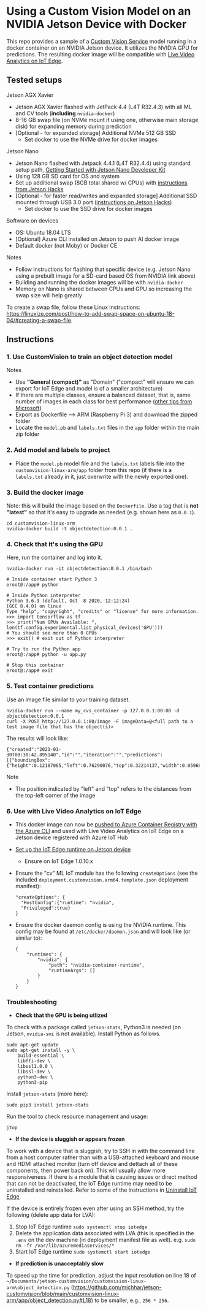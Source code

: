 # Using a Custom Vision Model on an NVIDIA Jetson Device with Docker

This repo provides a sample of a [Custom Vision Service](https://docs.microsoft.com/en-us/azure/cognitive-services/custom-vision-service/) model running in a docker container on an NVIDIA Jetson device.  It utilizes the NVIDIA GPU for predictions.  The resulting docker image will be compatible with [Live Video Analytics on IoT Edge](https://docs.microsoft.com/en-us/azure/media-services/live-video-analytics-edge/).

## Tested setups

Jetson AGX Xavier

- Jetson AGX Xavier flashed with JetPack 4.4 (L4T R32.4.3) with all ML and CV tools (**including** `nvidia-docker`)
- 8-16 GB swap file (on NVMe mount if using one, otherwise main storage disk) for expanding memory during prediction
- [Optional - for expanded storage] Additional NVMe 512 GB SSD
  - Set docker to use the NVMe drive for docker images
  
Jetson Nano

- Jetson Nano flashed with Jetpack 4.4.1 (L4T R32.4.4) using standard setup path, [Getting Started with Jetson Nano Developer Kit](https://developer.nvidia.com/embedded/learn/get-started-jetson-nano-devkit)
- Using 128 GB SD card for OS and system
- Set up additional swap (8GB total shared w/ CPUs) with [instructions from Jetson Hacks](https://www.jetsonhacks.com/2019/11/28/jetson-nano-even-more-swap/)
- [Optional - for faster read/writes and expanded storage] Additional SSD mounted through USB 3.0 port ([instructions on Jetson Hacks](https://www.jetsonhacks.com/2019/09/17/jetson-nano-run-from-usb-drive/))
  - Set docker to use the SSD drive for docker images

Software on devices

- OS:  Ubuntu 18.04 LTS
- [Optional] Azure CLI installed on Jetson to push AI docker image
- Default docker (not Moby) or Docker CE

Notes

- Follow instructions for flashing that specific device (e.g. Jetson Nano using a prebuilt image for a SD-card based OS from NVIDIA link above)
- Building and running the docker images will be with `nvidia-docker`
- Memory on Nano is shared between CPUs and GPU so increasing the swap size will help greatly

To create a swap file, follow these Linux instructions:  https://linuxize.com/post/how-to-add-swap-space-on-ubuntu-18-04/#creating-a-swap-file.

## Instructions

### 1. Use CustomVision to train an object detection model

Notes

  - Use **"General (compact)"** as "Domain" ("compact" will ensure we can export for IoT Edge and model is of a smaller architecture)
  - If there are multiple classes, ensure a balanced dataset, that is, same number of images in each class for best performance ([other tips from Microsoft](https://docs.microsoft.com/en-us/azure/cognitive-services/custom-vision-service/getting-started-improving-your-classifier))
  - Export as Dockerfile --> ARM (Raspberry Pi 3) and download the zipped folder
  - Locate the `model.pb` and `labels.txt` files in the `app` folder within the main zip folder

### 2. Add model and labels to project

- Place the `model.pb` model file and the `labels.txt` labels file into the `customvision-linux-arm/app` folder from this repo (if there is a `labels.txt` already in it, just overwrite with the newly exported one).

### 3. Build the docker image

Note:  this will build the image based on the `Dockerfile`.  Use a tag that is **not "latest"** so that it's easy to upgrade as needed (e.g. shown here as `0.0.1`).

```
cd customvision-linux-arm
nvidia-docker build -t objectdetection:0.0.1 .
```

### 4. Check that it's using the GPU

Here, run the container and log into it.

```
nvidia-docker run -it objectdetection:0.0.1 /bin/bash

# Inside container start Python 3
eroot@:/app# python

# Inside Python interpreter
Python 3.6.9 (default, Oct  8 2020, 12:12:24) 
[GCC 8.4.0] on linux
Type "help", "copyright", "credits" or "license" for more information.
>>> import tensorflow as tf
>>> print("Num GPUs Available: ", len(tf.config.experimental.list_physical_devices('GPU')))
# You should see more than 0 GPUs
>>> exit() # exit out of Python interpreter

# Try to run the Python app
eroot@:/app# python -u app.py

# Stop this container
eroot@:/app# exit
```

### 5. Test container predictions

Use an image file similar to your training dataset.

```
nvidia-docker run --name my_cvs_container -p 127.0.0.1:80:80 -d objectdetection:0.0.1
curl -X POST http://127.0.0.1:80/image -F imageData=@<full path to a test image file that has the object(s)>
```

The results will look like:

```
{"created":"2021-01-30T00:30:42.895140","id":"","iteration":"","predictions":[{"boundingBox":{"height":0.12187065,"left":0.76290076,"top":0.32214137,"width":0.05968696},"probability":0.78185642,"tagId":0,"tagName":"no_hardhat"}],"project":""}
```

Note
- The position indicated by "left" and "top" refers to the distances from the top-left corner of the image

### 6. Use with Live Video Analytics on IoT Edge

  - This docker image can now be [pushed to Azure Container Registry with the Azure CLI](https://docs.microsoft.com/en-us/azure/container-registry/container-registry-get-started-docker-cli) and used with Live Video Analytics on IoT Edge on a Jetson device registered with Azure IoT Hub

- [Set up the IoT Edge runtime on Jetson device](https://docs.microsoft.com/en-us/azure/iot-edge/how-to-install-iot-edge?view=iotedge-2018-06&tabs=linux)
  - Ensure on IoT Edge 1.0.10.x

- Ensure the "cv" ML IoT module has the following `createOptions` (see the included `deployment.customvision.arm64.template.json` deployment manifest):

    ```
    "createOptions": {
      "HostConfig":{"runtime": "nvidia",
      "Privileged":true}
    }
    ```

- Ensure the docker daemon config is using the NVIDIA runtime.  This config may be found at `/etc/docker/daemon.json` and will look like (or similar to):

    ```
    {
        "runtimes": {
            "nvidia": {
                "path": "nvidia-container-runtime",
                "runtimeArgs": []
            }
        }
    }
    ```
### Troubleshooting

- **Check that the GPU is being utlized**

To check with a package called `jetson-stats`, Python3 is needed (on Jetson, `nvidia-smi` is not available).  Install Python as follows.

```
sudo apt-get update
sudo apt-get install -y \
    build-essential \
    libffi-dev \
    libssl1.0.0 \
    libssl-dev \
    python3-dev \
    python3-pip
```

Install `jetson-stats` (more here):

```
sudo pip3 install jetson-stats
```

Run the tool to check resource management and usage:

```
jtop
```

- **If the device is sluggish or appears frozen**

To work with a device that is sluggish, try to SSH in with the command line from a host computer rather than with a USB-attached keyboard and mouse and HDMI attached monitor (turn off device and dettach all of these components, then power back on).  This will usually allow more responsiveness.  If there is a module that is causing issues or direct method that can not be deactivated, the IoT Edge runtime may need to be uninstalled and reinstalled.  Refer to some of the instructions in [Uninstall IoT Edge](https://docs.microsoft.com/en-us/azure/iot-edge/how-to-install-iot-edge?view=iotedge-2018-06&tabs=linux#uninstall-iot-edge).

If the device is entirely frozen even after using an SSH method, try the following (delete app data for LVA):
  1. Stop IoT Edge runtime
  `sudo systemctl stop iotedge`
  2. Delete the application data associated with LVA (this is specified in the `.env` on the dev machine (in deployment manifest file as well).
  e.g. `sudo rm -fr /var/lib/azuremediaservices/*`
  3. Start IoT Edge runtime
  `sudo systemctl start iotedge`

- **If prediction is unacceptably slow**

To speed up the time for prediction, adjust the input resolution on line 18 of `~/Documents/jetson-customvision/customvision-linux-arm\object_detection.py` (https://github.com/michhar/jetson-customvision/blob/main/customvision-linux-arm/app/object_detection.py#L18) to be smaller, e.g., `256 * 256`.
